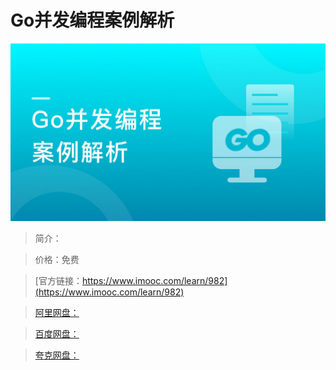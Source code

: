 # Go并发编程案例解析

![img](../../assets/5fe443030001ed4205400304.jpg)

> 简介：

> 价格：免费

> [官方链接：https://www.imooc.com/learn/982](https://www.imooc.com/learn/982)

> [阿里网盘：]()

> [百度网盘：]()

> [夸克网盘：]()

